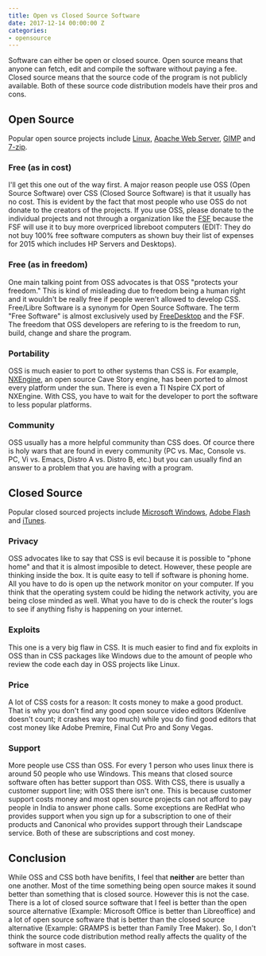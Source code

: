 ```yaml
---
title: Open vs Closed Source Software
date: 2017-12-14 00:00:00 Z
categories:
- opensource
---
```


Software can either be open or closed source. Open source means that anyone can fetch, edit and compile the software without paying a fee. Closed source means that the source code of the program is not publicly available. Both of these source code distribution models have their pros and cons.

## Open Source
Popular open source projects include [Linux](http://kernel.org), [Apache Web Server](http://httpd.apache.org), [GIMP](https://gimp.org) and [7-zip](http://7-zip.org).
### Free (as in cost)
I'll get this one out of the way first. A major reason people use OSS (Open Source Software) over CSS (Closed Source Software) is that it usually has no cost. This is evident by the fact that most people who use OSS do not donate to the creators of the projects. If you use OSS, please donate to the individual projects and not through a organization like the [FSF](http://fsf.org) because the FSF will use it to buy more overpriced libreboot computers (EDIT: They do not buy 100% free software computers as shown buy their list of expenses for 2015 which includes HP Servers and Desktops).
### Free (as in freedom)
One main talking point from OSS advocates is that OSS "protects your freedom." This is kind of misleading due to freedom being a human right and it wouldn't be really free if people weren't allowed to develop CSS. Free/Libre Software is a synonym for Open Source Software. The term "Free Software" is almost exclusively used by [FreeDesktop](http://freedesktop.org) and the FSF. The freedom that OSS developers are refering to is the freedom to run, build, change and share the program.
### Portability
OSS is much easier to port to other systems than CSS is. For example, [NXEngine](http://nxengine.sourceforge.net), an open source Cave Story engine, has been ported to almost every platform under the sun. There is even a TI Nspire CX port of NXEngine. With CSS, you have to wait for the developer to port the software to less popular platforms.
### Community
OSS usually has a more helpful community than CSS does. Of cource there is holy wars that are found in every community (PC vs. Mac, Console vs. PC, Vi vs. Emacs, Distro A vs. Distro B, etc.) but you can usually find an answer to a problem that you are having with a program.
## Closed Source
Popular closed sourced projects include [Microsoft Windows](http://windows.com), [Adobe Flash](http://flash.com) and [iTunes](http://itunes.com).
### Privacy
OSS advocates like to say that CSS is evil because it is possible to "phone home" and that it is almost imposible to detect. However, these people are thinking inside the box. It is quite easy to tell if software is phoning home. All you have to do is open up the network monitor on your computer. If you think that the operating system could be hiding the network activity, you are being close minded as well. What you have to do is check the router's logs to see if anything fishy is happening on your internet.
### Exploits
This one is a very big flaw in CSS. It is much easier to find and fix exploits in OSS than in CSS packages like Windows due to the amount of people who review the code each day in OSS projects like Linux.
### Price
A lot of CSS costs for a reason: It costs money to make a good product. That is why you don't find any good open source video editors (Kdenlive doesn't count; it crashes way too much) while you do find good editors that cost money like Adobe Premire, Final Cut Pro and Sony Vegas.
### Support
More people use CSS than OSS. For every 1 person who uses linux there is around 50 people who use Windows. This means that closed source software often has better support than OSS. With CSS, there is usually a customer support line; with OSS there isn't one. This is because customer support costs money and most open source projects can not afford to pay people in India to answer phone calls. Some exceptions are RedHat who provides support when you sign up for a subscription to one of their products and Canonical who provides support through their Landscape service. Both of these are subscriptions and cost money.

## Conclusion
While OSS and CSS both have benifits, I feel that **neither** are better than one another. Most of the time something being open source makes it sound better than something that is closed source. However this is not the case. There is a lot of closed source software that I feel is better than the open source alternative (Example: Microsoft Office is better than Libreoffice) and a lot of open source software that is better than the closed source alternative (Example: GRAMPS is better than Family Tree Maker). So, I don't think the source code distribution method really affects the quality of the software in most cases.
